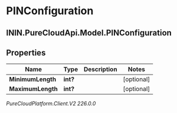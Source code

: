 # PINConfiguration

## ININ.PureCloudApi.Model.PINConfiguration

## Properties

|Name | Type | Description | Notes|
|------------ | ------------- | ------------- | -------------|
| **MinimumLength** | **int?** |  | [optional] |
| **MaximumLength** | **int?** |  | [optional] |



_PureCloudPlatform.Client.V2 226.0.0_
